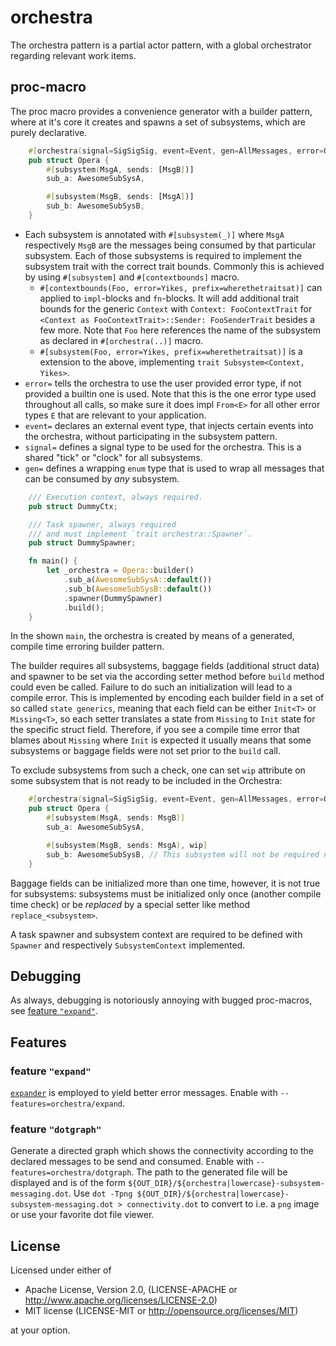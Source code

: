 # orchestra

The orchestra pattern is a partial actor pattern, with a global orchestrator regarding
relevant work items.

## proc-macro

The proc macro provides a convenience generator with a builder pattern,
where at it's core it creates and spawns a set of subsystems, which are purely
declarative.

```rust
    #[orchestra(signal=SigSigSig, event=Event, gen=AllMessages, error=OrchestraError)]
    pub struct Opera {
        #[subsystem(MsgA, sends: [MsgB])]
        sub_a: AwesomeSubSysA,

        #[subsystem(MsgB, sends: [MsgA])]
        sub_b: AwesomeSubSysB,
    }
```

* Each subsystem is annotated with `#[subsystem(_)]` where `MsgA` respectively `MsgB` are the messages
being consumed by that particular subsystem. Each of those subsystems is required to implement the subsystem
trait with the correct trait bounds. Commonly this is achieved
by using `#[subsystem]` and `#[contextbounds]` macro.
  * `#[contextbounds(Foo, error=Yikes, prefix=wherethetraitsat)]` can applied to `impl`-blocks and `fn`-blocks. It will add additional trait bounds for the generic `Context` with `Context: FooContextTrait` for `<Context as FooContextTrait>::Sender: FooSenderTrait` besides a few more. Note that `Foo` here references the name of the subsystem as declared in `#[orchestra(..)]` macro.
  * `#[subsystem(Foo, error=Yikes, prefix=wherethetraitsat)]` is a extension to the above, implementing `trait Subsystem<Context, Yikes>`.
* `error=` tells the orchestra to use the user provided
error type, if not provided a builtin one is used. Note that this is the one error type used throughout all calls, so make sure it does impl `From<E>` for all other error types `E` that are relevant to your application.
* `event=` declares an external event type, that injects certain events
into the orchestra, without participating in the subsystem pattern.
* `signal=` defines a signal type to be used for the orchestra. This is a shared "tick" or "clock" for all subsystems.
* `gen=` defines a wrapping `enum` type that is used to wrap all messages that can be consumed by _any_ subsystem.

```rust
    /// Execution context, always required.
    pub struct DummyCtx;

    /// Task spawner, always required
    /// and must implement `trait orchestra::Spawner`.
    pub struct DummySpawner;

    fn main() {
        let _orchestra = Opera::builder()
            .sub_a(AwesomeSubSysA::default())
            .sub_b(AwesomeSubSysB::default())
            .spawner(DummySpawner)
            .build();
    }
```

In the shown `main`, the orchestra is created by means of a generated, compile time erroring
builder pattern.

The builder requires all subsystems, baggage fields (additional struct data) and spawner to be
set via the according setter method before `build` method could even be called. Failure to do
such an initialization will lead to a compile error. This is implemented by encoding each
builder field in a set of so called `state generics`, meaning that each field can be either
`Init<T>` or `Missing<T>`, so each setter translates a state from `Missing` to `Init` state
for the specific struct field. Therefore, if you see a compile time error that blames about
`Missing` where `Init` is expected it usually means that some subsystems or baggage fields were
not set prior to the `build` call.

To exclude subsystems from such a check, one can set `wip` attribute on some subsystem that
is not ready to be included in the Orchestra:

```rust
    #[orchestra(signal=SigSigSig, event=Event, gen=AllMessages, error=OrchestraError)]
    pub struct Opera {
        #[subsystem(MsgA, sends: MsgB)]
        sub_a: AwesomeSubSysA,

        #[subsystem(MsgB, sends: MsgA), wip]
        sub_b: AwesomeSubSysB, // This subsystem will not be required nor allowed to be set
    }
```

Baggage fields can be initialized more than one time, however, it is not true for subsystems:
subsystems must be initialized only once (another compile time check) or be _replaced_ by
a special setter like method `replace_<subsystem>`.

A task spawner and subsystem context are required to be defined with `Spawner` and respectively `SubsystemContext` implemented.

## Debugging

As always, debugging is notoriously annoying with bugged proc-macros, see [feature `"expand"`](#feature-expand).

## Features

### feature `"expand"`

[`expander`](https://github.com/drahnr/expander) is employed to yield better
error messages. Enable with `--features=orchestra/expand`.

### feature `"dotgraph"`

Generate a directed graph which shows the connectivity according to the
declared messages to be send and consumed. Enable with `--features=orchestra/dotgraph`.
The path to the generated file will be displayed and is of the form
`${OUT_DIR}/${orchestra|lowercase}-subsystem-messaging.dot`.
Use `dot -Tpng ${OUT_DIR}/${orchestra|lowercase}-subsystem-messaging.dot > connectivity.dot` to
convert to i.e. a `png` image or use your favorite dot file viewer.


## License

Licensed under either of

* Apache License, Version 2.0, (LICENSE-APACHE or <http://www.apache.org/licenses/LICENSE-2.0>)
* MIT license (LICENSE-MIT or <http://opensource.org/licenses/MIT>)

at your option.
